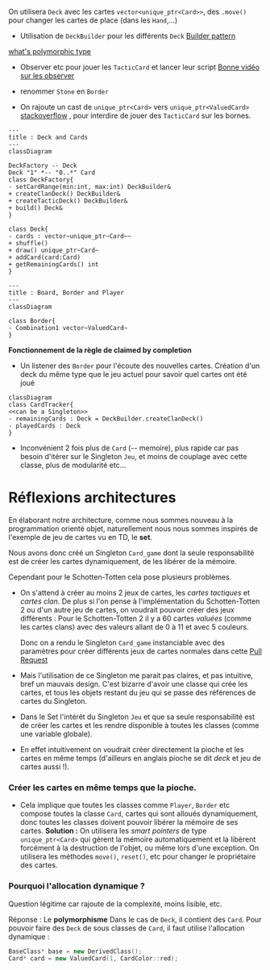 
On utilisera `Deck`  avec les cartes `vector<unique_ptr<Card>>`, des `.move()` pour changer les cartes de place (dans les `Hand`,...)
- Utilisation de `DeckBuilder` pour les différents `Deck` [Builder pattern](https://refactoring.guru/design-patterns/builder)

[what's polymorphic type](https://stackoverflow.com/questions/2032361/whats-polymorphic-type-in-c)

- Observer etc pour jouer les `TacticCard` et lancer leur script
[Bonne vidéo sur les observer](https://www.youtube.com/watch?v=A_MsXney3EU)


- renommer `Stone` en `Border`
- On rajoute un cast de `unique_ptr<Card>` vers `unique_ptr<ValuedCard>` [stackoverflow](https://stackoverflow.com/questions/17417848/stdunique-ptr-with-derived-class) , pour interdire de jouer des `TacticCard` sur les bornes.


```mermaid
---
title : Deck and Cards
---
classDiagram

DeckFactory -- Deck
Deck "1" *-- "0..*" Card
class DeckFactory{
- setCardRange(min:int, max:int) DeckBuilder&
+ createClanDeck() DeckBuilder&
+ createTacticDeck() DeckBuilder&
+ build() Deck&
}

class Deck{
- cards : vector~unique_ptr~Card~~
+ shuffle()
+ draw() unique_ptr~Card~
+ addCard(card:Card)
+ getRemainingCards() int
}

```


```mermaid
---
title : Board, Border and Player
---
classDiagram

class Border{
- Combination1 vector~ValuedCard~
}
```

**Fonctionnement de la règle de claimed by completion**
- Un listener des `Border` pour l'écoute des nouvelles cartes. Création d'un deck du même type que le jeu actuel pour savoir quel cartes ont été joué 

```mermaid
classDiagram 
class CardTracker{
<<can be a Singleton>>
- remainingCards : Deck = DeckBuilder.createClanDeck()
- playedCards : Deck
}
```
- Inconvénient 2 fois plus de `Card` (-- memoire), plus rapide car pas besoin d'itérer sur le Singleton `Jeu`, et moins de couplage avec cette classe, plus de modularité etc...


# Réflexions architectures

En élaborant notre architecture, comme nous sommes nouveau à la programmation orienté objet, naturellement nous nous sommes inspirés de l'exemple de jeu de cartes vu en TD, le **set**. 

Nous avons donc créé un Singleton `Card_game` dont la seule responsabilité est de créer les cartes dynamiquement, de les libérer de la mémoire.  

Cependant pour le Schotten-Totten cela pose plusieurs problèmes.
- On s'attend  à créer au moins 2 jeux de cartes, les *cartes tactiques* et *cartes clan*. De plus si l'on pense à l'implémentation du Schotten-Totten 2 ou d'un autre jeu de cartes, on voudrait pouvoir créer des jeux différents : Pour le Schotten-Totten 2 il y a 60 cartes *valuées* (comme les cartes clans) avec des valeurs allant de 0 à 11 et avec 5 couleurs.
  
  Donc on a rendu le Singleton `Card_game` instanciable avec des paramètres pour créer différents jeux de cartes normales dans cette [Pull Request](https://github.com/kilaposhi/Schotten-Totten/pull/3)
- Mais l'utilisation de ce Singleton me parait pas claires, et pas intuitive, bref un mauvais design. C'est bizarre d'avoir une classe qui crée les cartes, et tous les objets restant du jeu qui se passe des références de cartes du Singleton. 
- Dans le Set l'intérêt du Singleton `Jeu` et que sa seule responsabilité est de créer les cartes et les rendre disponible à toutes les classes (comme une variable globale). 
-  En effet intuitivement on voudrait créer directement la pioche et les cartes en même temps (d'ailleurs en anglais pioche se dit *deck* et jeu de cartes aussi !).
### Créer les cartes en même temps que la pioche.

- Cela implique que toutes les classes comme `Player`, `Border` etc compose toutes la classe `Card`, cartes qui sont alloués dynamiquement, donc toutes les classes doivent pouvoir libérer la mémoire de ses cartes. 
  **Solution :** On utilisera les *smart pointers* de type `unique_ptr<Card>` qui gèrent la mémoire automatiquement et la libèrent forcément à la destruction de l'objet, ou même lors d'une exception. 
  On utilisera les méthodes `move()`, `reset()`, etc pour changer le propriétaire des cartes.

### Pourquoi l'allocation dynamique ?

Question légitime car rajoute de la complexité,  moins lisible, etc. 

Réponse : Le **polymorphisme**
Dans le cas de `Deck`, il contient des `Card`. Pour pouvoir faire des `Deck` de sous classes de `Card`, il faut utilise l'allocation dynamique : 
```C++
BaseClass* base = new DerivedClass();
Card* card = new ValuedCard(1, CardColor::red);
```

